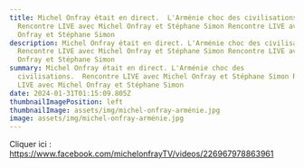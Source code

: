 ```yaml
---
title: Michel Onfray était en direct.  L'Arménie choc des civilisations.
  Rencontre LIVE avec Michel Onfray et Stéphane Simon Rencontre LIVE avec Michel
  Onfray et Stéphane Simon
description: Michel Onfray était en direct. L'Arménie choc des civilisations.
  Rencontre LIVE avec Michel Onfray et Stéphane Simon Rencontre LIVE avec Michel
  Onfray et Stéphane Simon
summary: Michel Onfray était en direct. L'Arménie choc des
  civilisations.  Rencontre LIVE avec Michel Onfray et Stéphane Simon Rencontre
  LIVE avec Michel Onfray et Stéphane Simon
date: 2024-01-31T01:15:09.805Z
thumbnailImagePosition: left
thumbnailImage: assets/img/michel-onfray-arménie.jpg
image: assets/img/michel-onfray-arménie.jpg
---
```

Cliquer ici : https://www.facebook.com/michelonfrayTV/videos/226967978863961